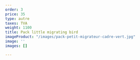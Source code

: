 ```yaml
---
order: 3
price: 35
type: autre
taxes: TVA
weight: 1100
title: Pack little migrating bird
imageProduct: "/images/pack-petit-migrateur-cadre-vert.jpg"
image: ''
images: []

---
```

